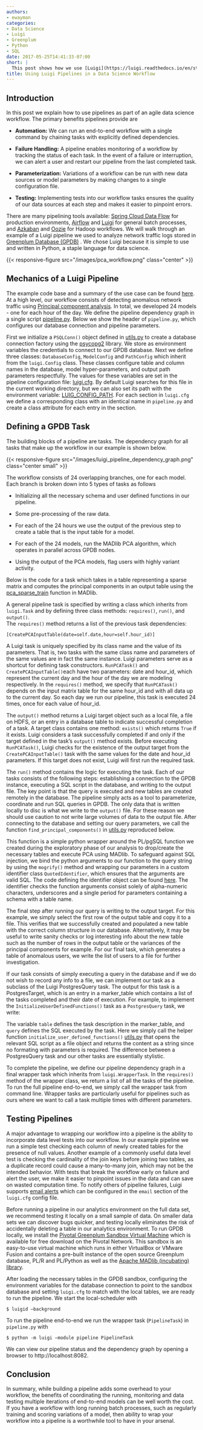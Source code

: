 ```yaml
---
authors:
- ewayman
categories:
- Data Science
- Luigi
- Greenplum
- Python
- SQL
date: 2017-05-25T14:41:33-07:00
short: |
  This post shows how we use [Luigi](https://luigi.readthedocs.io/en/stable/) as a pipeline tool to manage a data science workflow.  We walk through an [example](https://github.com/ericwayman/luigi_gdb_pipeline_demo) analyzing network traffic logs. 
title: Using Luigi Pipelines in a Data Science Workflow
---
```


## Introduction

In this post we explain how to use pipelines as part of an agile data science workflow.  The primary benefits pipelines provide are

*  **Automation:** We can run an end-to-end workflow with a single command by chaining tasks with explicitly defined dependencies.  

* **Failure Handling:** A pipeline enables monitoring of a workflow by tracking the status of each task. In the event of a failure or interruption, we can alert a user and restart our pipeline from the last completed task.

*  **Parameterization:** Variations of a workflow can be run with new data sources or model parameters by making changes to a single configuration file. 

*  **Testing:** Implementing tests into our workflow tasks ensures the quality of our data sources at each step and makes it easier to pinpoint errors.

There are many pipelining tools available: [Spring Cloud Data Flow](http://cloud.spring.io/spring-cloud-dataflow/) for production environments, [Airflow](https://airflow.incubator.apache.org/) and [Luigi](https://luigi.readthedocs.io/en/stable/) for general batch processes, and [Azkaban](https://azkaban.github.io/) and [Oozie](http://oozie.apache.org/) for Hadoop workflows.  We will walk through an example of a Luigi pipeline we used to analyze network traffic logs stored in [Greenplum Database (GPDB)](http://greenplum.org/) .  We chose Luigi because it is simple to use and written in Python, a staple language for data science. 

{{< responsive-figure src="/images/pca_workflow.png" class="center" >}}

## Mechanics of a Luigi Pipeline

The example code base and a summary of the use case can be found [here](https://github.com/ericwayman/luigi_gdb_pipeline_demo).  At a high level, our workflow consists of detecting anomalous network traffic using [Principal component analysis](https://en.wikipedia.org/wiki/Principal_component_analysis).  In total, we developed 24 models - one for each hour of the day.  We define the  pipeline dependency graph  in a single script [pipeline.py](https://github.com/ericwayman/luigi_gdb_pipeline_demo/blob/master/pca_pipeline/pipeline.py).  Below we show the header of ```pipeline.py```, which configures our database connection and pipeline parameters.

<script src="https://gist.github.com/ericwayman/250263a2bf87069cb15d9014d0829296.js"></script>

First we initialize a ```PSQLConn()``` object defined in [utils.py](https://github.com/ericwayman/luigi_gdb_pipeline_demo/blob/master/pca_pipeline/utils.py#L24-L41) to create a database connection factory using the [psycopg2](https://github.com/psycopg/psycopg2) library.  We store as environment variables the credentials to connect to our GPDB database.  Next we define three classes: ```DatabaseConfig```, ```ModelConfig``` and ```PathConfig``` which inherit from the ```luigi.Config``` class.  These classes configure table and column names in the database, model hyper-parameters, and output path parameters respectfully. The values for these variables are set in the pipeline configuration file: [luigi.cfg](https://github.com/ericwayman/luigi_gdb_pipeline_demo/blob/master/pca_pipeline/luigi.cfg).  By default Luigi searches for this file in the current working directory, but we can also set its path with the environment variable: [LUIG_CONFIG_PATH](http://luigi.readthedocs.io/en/stable/configuration.html).  For each section in ```luigi.cfg``` we define a corresponding class with an identical name in ```pipeline.py``` and create a class attribute for each entry in the section.  

## Defining a GPDB Task

The building blocks of a pipeline are tasks.  The dependency graph for all tasks that make up the workflow in our example is shown below.

{{< responsive-figure src="/images/luigi_pipeline_dependency_graph.png" class="center small" >}}

The workflow consists of 24 overlapping branches, one for each model.  Each branch is broken down into 5 types of tasks as follows

*  Initializing all the necessary schema and user defined functions in our pipeline.

*   Some pre-processing of the raw data.

*  For each of the 24 hours we  use the output of the previous step to create a table that is the input table for a model.

*  For each of the 24 models, run the MADlib PCA algorithm, which operates in parallel across GPDB nodes.

*  Using the output of the PCA models, flag users with highly variant activity.


Below is the code for a task which takes in a table representing a sparse matrix and computes the principal components in an output table using the [pca_sparse_train](https://madlib.incubator.apache.org/docs/latest/group__grp__pca__train.html) function in MADlib.  
<script src="https://gist.github.com/ericwayman/283c252d20651e4c54c90d6a05c55df6.js"></script>


A general pipeline task is specified by writing a class which inherits from ```luigi.Task``` and by defining three class methods: ```requires()```, ```run()```, and ```output()```.   
    The ```requires()``` method returns a list of the previous task dependencies: 
~~~~
[CreatePCAInputTable(date=self.date,hour=self.hour_id)]
~~~~
A Luigi task is uniquely specified by its class name and the value of its parameters.  That is, two tasks with the same class name and parameters of the same values are in fact the same instance.  Luigi parameters serve as a shortcut for defining task constructors.  ```RunPCATask()``` and ```CreatePCAInputTable()```each have two parameters: date and hour_id, which represent the current day and the hour of the day we are modeling respectively.    In the ```requires()``` method, we  specify that ```RunPCATask()``` depends on the input matrix table for the same hour_id and with all data up to the current day.  So each day we run our pipeline, this task is executed 24 times, once for each value of hour_id.

The ```output()``` method returns a Luigi target object such as a local file, a file on HDFS, or an entry in a database table to indicate successful completion of a task. A target class contains one method: ```exists()``` which returns ```True``` if it exists.  Luigi considers a task successfully completed if and only if the target defined in the task’s ```output()``` method exists.  Before executing  ```RunPCATask()```, Luigi checks for the existence of the output target from the ```CreatePCAInputTable()``` task with the same values for the date and hour_id parameters.  If this target does not exist, Luigi will first run the required task.

The ```run()``` method contains the logic for executing the task.  Each of our tasks consists of the following steps: establishing a connection to the GPDB instance, executing a SQL script in the database, and writing to the output file.  The key point is that the query is executed and new tables are created remotely in the database.  The pipeline simply acts as a tool to parameterize, coordinate and run SQL queries in GPDB.  The only data that is written locally to disc is what we write to the ```output()``` file.  For these reason we should use caution to not write large volumes of data to the output file.
After connecting to the database and setting our query parameters, we call the function ```find_principal_components()``` in [utils.py](https://github.com/ericwayman/luigi_gdb_pipeline_demo/blob/master/pca_pipeline/utils.py#L73-L82) reproduced below.
<script src="https://gist.github.com/ericwayman/d8d379335b069af5071ea24ae9ce8669.js"></script>

This function is a simple python wrapper around the PL/pgSQL function we created during the exploratory phase of our analysis to drop/create the necessary tables and execute PCA using MADlib.  To safeguard against SQL injection, we bind the python arguments to our function to the query string by using the ```mogrify()``` method and wrapping our parameters in a custom identifier class ```QuotedIdentifier```, which ensures that the arguments are valid SQL.  The code  defining the identifier object can be found [here](https://github.com/ericwayman/luigi_gdb_pipeline_demo/blob/master/pca_pipeline/utils.py#L7-L22).  The identifier checks the function arguments consist solely of  alpha-numeric characters, underscores and a single period for parameters containing a schema with a table name.

The final step after running our query is writing to the output target.  For this example, we simply select the first row of the output table and copy it to a file.  This verifies that we successfully created and populated a new table with the correct column structure in our database.  Alternatively, it may be useful to write sanity checks or log interesting info about the new table such as the number of rows in the output table or the variances of the principal components for example.  For our final task, which generates a table of anomalous users, we write the list of users to a file for further investigation.

If our task consists of simply executing a query in the database and if we do not wish to record any info to a file, we can implement our task as a subclass of the Luigi PostgresQuery task.  The output for this task is a PostgresTarget, which is an entry in a marker_table which contains a list of the tasks completed and their date of execution.  For example, to implement the ```InitializeUserDefinedFunctions()```  task as a ```PostgresQuery``` task, we write:

<script src="https://gist.github.com/ericwayman/738cacc74dcc54f83fe3dc874d5cdc37.js"></script>

The variable ```table``` defines the task description in the marker_table, and ```query``` defines the SQL executed by the task.  Here we simply call the helper function ```initialize_user_defined_functions()``` [utils.py](https://github.com/ericwayman/luigi_gdb_pipeline_demo/blob/master/pca_pipeline/utils.py#L48-L52) that opens the relevant SQL script as a file object and returns the content as a string since no formating with parameters is required.  The difference between a PostgresQuery task and our other tasks are essentially stylistic.

To complete the pipeline, we define our pipeline dependency graph in a final wrapper task which inherits from ```luigi.WrapperTask```.  In the ```requires()``` method of the wrapper class, we return a list of all the tasks of the pipeline.  To run the full pipeline end-to-end, we simply call the wrapper task from command line.  Wrapper tasks are particularly useful for pipelines such as ours where we want to call a task multiple times with different parameters.
<script src="https://gist.github.com/ericwayman/111f8fd9c45b7519f78a9a8168ec408b.js"></script>
    
## Testing Pipelines

A major advantage to wrapping our workflow into a pipeline is the ability to incorporate data level tests into our workflow.  In our example pipeline we run a simple test checking each column of newly created tables for the presence of null values.  Another example of a commonly useful data level test is checking the cardinality of the join keys before joining two tables, as a duplicate record could cause a many-to-many join, which may not be the intended behavior.  With tests that break the workflow early on failure and alert the user, we make it easier to pinpoint issues in the data and can save on wasted computation time.  To notify others of pipeline failures, Luigi supports [email alerts](http://luigi.readthedocs.io/en/stable/configuration.html#email)  which can be configured in the ```email``` section of the ```luigi.cfg``` config file.  

Before running a pipeline in our analytics environment on the full data set, we recommend testing it locally on a small sample of data.  On smaller data sets we can discover bugs quicker, and testing locally eliminates the risk of accidentally deleting a table in our analytics environment. To run GPDB locally, we install the [Pivotal Greenplum Sandbox Virtual Machine](https://network.pivotal.io/products/pivotal-gpdb#/releases/567/file_groups/337) which is available for free download on the Pivotal Network.   This sandbox is an easy-to-use virtual machine which runs in either VirtualBox or VMware Fusion  and contains a pre-built instance of the open source Greenplum database, PL/R and PL/Python as well as the [Apache MADlib (incubating) library](http://madlib.incubator.apache.org/).  

After loading the necessary tables in the GPDB sandbox, configuring the environment variables for the database connection to point to the sandbox database and setting ```luigi.cfg``` to match with the local tables, we are ready to run the pipeline.  We start the local-scheduler with
~~~
$ luigid —background
~~~
To run the pipeline end-to-end we run the wrapper task (```PipelineTask```) in ```pipeline.py``` with

~~~
$ python -m luigi —module pipeline PipelineTask
~~~
We can view our pipeline status and the dependency graph by opening a browser to http://localhost:8082.  

## Conclusion

In summary, while building a pipeline adds some overhead to your workflow, the benefits of coordinating the running, monitoring and data testing multiple iterations of end-to-end models can be well worth the cost.  If you have a workflow with long running batch processes, such as regularly training and scoring variations of a model, then ability to wrap your workflow into a pipeline is a worthwhile tool to have in your arsenal.  

 
